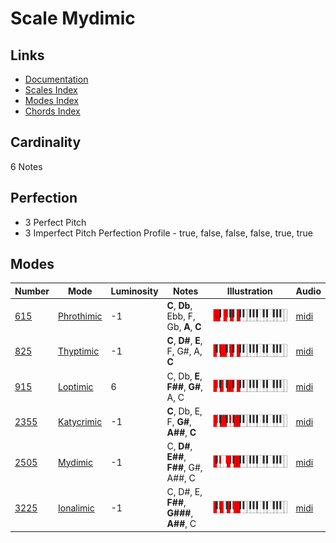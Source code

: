 # Scale Mydimic

## Links

- [Documentation](README.md)
- [Scales Index](Scales.md)
- [Modes Index](Modes.md)
- [Chords Index](Chords.md)

## Cardinality

6 Notes

## Perfection

- 3 Perfect Pitch
- 3 Imperfect Pitch
Perfection Profile - true, false, false, false, true, true

## Modes

| Number | Mode | Luminosity | Notes | Illustration | Audio |
|--------|------|------------|-------|--------------|-------|
| [615](https://ianring.com/musictheory/scales/615) | [Phrothimic](ModePhrothimic.md) | -1 | **C**, **Db**, Ebb, F, Gb, **A**, **C** | ![CNaturalPhrothimic](ModeCNaturalPhrothimic.png) | [midi](https://github.com/edipermadi/music/blob/main/docs/ModeCNaturalPhrothimic.mid?raw=true) | 
| [825](https://ianring.com/musictheory/scales/825) | [Thyptimic](ModeThyptimic.md) | -1 | **C**, **D#**, **E**, F, G#, A, **C** | ![CNaturalThyptimic](ModeCNaturalThyptimic.png) | [midi](https://github.com/edipermadi/music/blob/main/docs/ModeCNaturalThyptimic.mid?raw=true) | 
| [915](https://ianring.com/musictheory/scales/915) | [Loptimic](ModeLoptimic.md) | 6 | C, Db, **E**, **F##**, **G#**, A, C | ![CNaturalLoptimic](ModeCNaturalLoptimic.png) | [midi](https://github.com/edipermadi/music/blob/main/docs/ModeCNaturalLoptimic.mid?raw=true) | 
| [2355](https://ianring.com/musictheory/scales/2355) | [Katycrimic](ModeKatycrimic.md) | -1 | **C**, Db, E, F, **G#**, **A##**, **C** | ![CNaturalKatycrimic](ModeCNaturalKatycrimic.png) | [midi](https://github.com/edipermadi/music/blob/main/docs/ModeCNaturalKatycrimic.mid?raw=true) | 
| [2505](https://ianring.com/musictheory/scales/2505) | [Mydimic](ModeMydimic.md) | -1 | C, **D#**, **E##**, **F##**, G#, A##, C | ![CNaturalMydimic](ModeCNaturalMydimic.png) | [midi](https://github.com/edipermadi/music/blob/main/docs/ModeCNaturalMydimic.mid?raw=true) | 
| [3225](https://ianring.com/musictheory/scales/3225) | [Ionalimic](ModeIonalimic.md) | -1 | C, D#, E, **F##**, **G###**, **A##**, C | ![CNaturalIonalimic](ModeCNaturalIonalimic.png) | [midi](https://github.com/edipermadi/music/blob/main/docs/ModeCNaturalIonalimic.mid?raw=true) | 
